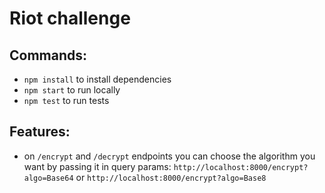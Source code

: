 # Riot challenge

## Commands:
- `npm install` to install dependencies
- `npm start` to run locally
- `npm test` to run tests

## Features:
- on `/encrypt` and `/decrypt` endpoints you can choose the algorithm you want by passing it in query params:
  `http://localhost:8000/encrypt?algo=Base64` or `http://localhost:8000/encrypt?algo=Base8`
